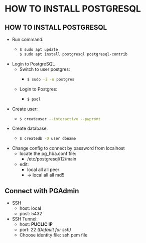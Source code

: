# HOW TO INSTALL POSTGRESQL

## HOW TO INSTALL POSTGRESQL

* Run command:
  * ```bash
    $ sudo apt update
    $ sudo apt install postgresql postgresql-contrib
    ```
* Login to PostgreSQL
  * Switch to user postgres:
    * ```bash
      $ sudo -i -u postgres
      ```
  * Login to Postgres:
    * ```bash
      $ psql
      ```
* Create user:
  * ```bash
    $ createuser --interactive --pwpromt
    ```
* Create database:
  * ```bash
    $ createdb -O user dbname
    ```
* Change config to connect by password from localhost
  * locate the pg\_hba.conf file:
    * /etc/postgresql/12/main
  * edit:
    * local all all peer
    * -&gt; local all all md5

## Connect with PGAdmin

* SSH
  * host: local
  * post: 5432
* SSH Tunnel:
  * host: **PUCLIC IP**
  * port: 22 _\(Default for ssh\)_
  * Choose identity file: ssh pem file

